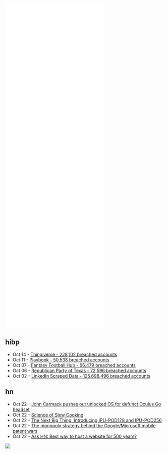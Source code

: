 ![Metrics](https://raw.githubusercontent.com/phixion/phixion/master/metrics.svg)

## hibp

<!--
for https://github.com/phixion/phixion/blob/main/.github/workflows/feeds.yml
-->
<!--START_SECTION:haveibeenpwnd-->
- Oct 14 - [Thingiverse - 228,102 breached accounts](https://haveibeenpwned.com/PwnedWebsites#Thingiverse)
- Oct 11 - [Playbook - 50,538 breached accounts](https://haveibeenpwned.com/PwnedWebsites#Playbook)
- Oct 07 - [Fantasy Football Hub - 66,479 breached accounts](https://haveibeenpwned.com/PwnedWebsites#FantasyFootballHub)
- Oct 06 - [Republican Party of Texas - 72,596 breached accounts](https://haveibeenpwned.com/PwnedWebsites#RepublicanPartyOfTexas)
- Oct 02 - [LinkedIn Scraped Data - 125,698,496 breached accounts](https://haveibeenpwned.com/PwnedWebsites#LinkedInScrape)
<!--END_SECTION:haveibeenpwnd-->

## hn

<!--
for https://github.com/phixion/phixion/blob/main/.github/workflows/feeds.yml
-->
<!--START_SECTION:hn-->
- Oct 22 - [John Carmack pushes out unlocked OS for defunct Oculus Go headset](https://arstechnica.com/gaming/2021/10/john-carmack-pushes-out-unlocked-os-for-defunct-oculus-go-headset/)
- Oct 22 - [Science of Slow Cooking](https://www.scienceofcooking.com/meat/slow_cooking1.htm)
- Oct 22 - [The Next Big Thing: Introducing IPU-POD128 and IPU-POD256](https://www.graphcore.ai/posts/the-next-big-thing-introducing-ipu-pod128-and-ipu-pod256)
- Oct 22 - [The monopoly strategy behind the Google/Microsoft mobile patent wars](https://pluralistic.net/2021/10/20/vizio-vs-the-world/)
- Oct 22 - [Ask HN: Best way to host a website for 500 years?](https://news.ycombinator.com/item?id=28957573)
<!--END_SECTION:hn-->

<!--
for https://yhype.me
-->
![](https://hit.yhype.me/github/profile?user_id=13013670)
